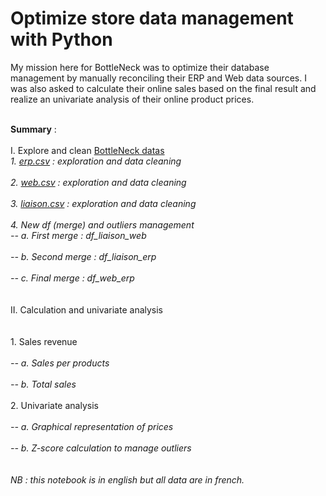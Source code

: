 # Optimize store data management with Python
My mission here for BottleNeck was to optimize their database management by manually reconciling their ERP and Web data sources. 
I was also asked to calculate their online sales based on the final result and realize an univariate analysis of their online product prices.
<br></br>

<b> Summary</b> :
<br></br>
 I. Explore and clean <a href="https://github.com/donia-nefiz/Optimize-store-data-management-with-Python" target="_blank">BottleNeck datas</a>
<br>*1. [erp.csv](http://localhost:8888/edit/erp.csv) : exploration and data cleaning*</br>
<br>*2. [web.csv](http://localhost:8888/edit/web.csv) : exploration and data cleaning*</br>
<br>*3. [liaison.csv](http://localhost:8888/edit/liaison.csv) : exploration and data cleaning*</br>
<br>*4. New df (merge) and outliers management*
<br>*-- a. First merge : df_liaison_web*</br>
<br>*-- b. Second merge : df_liaison_erp*</br>
<br>*-- c. Final merge : df_web_erp*</br>
<br></br>
II. Calculation and univariate analysis
<br></br>
    <br>1. Sales revenue</br>
    <br>*-- a. Sales per products*</br>
    <br>*-- b. Total sales*</br>
    <br>2. Univariate analysis</br>
    <br>*-- a. Graphical representation of prices*</br>
    <br>*-- b. Z-score calculation to manage outliers*</br>
<br></br> 
*NB : this notebook is in english but all data are in french.*
